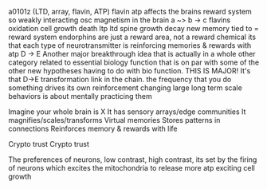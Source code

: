 a0101z
(LTD, array, flavin, ATP) flavin
atp affects the brains reward system
so weakly interacting osc magnetism in the brain
a ~> b -> c
flavins oxidation
cell growth death ltp ltd spine growth decay
new memory tied to = reward system
endorphins are just a reward area, not a reward chemical
its that each type of neurotransmitter is reinforcing memories & rewards
with atp
D -> E
Another major breakthrough idea that is actually in a whole other category related to essential biology function that is on par with some of the other new hypotheses having to do with bio function. THIS IS MAJOR! It's that D->E transformation link in the chain.
the frequency that you do something drives its own reinforcement
changing large long term scale behaviors is about mentally practicing them

Imagine your whole brain is X
It has sensory arrays/edge communities
It magnifies/scales/transforms
Virtual memories
Stores patterns in connections
Reinforces memory & rewards with life

Crypto trust Crypto trust 

The preferences of neurons, low contrast, high contrast, its set by the firing of neurons which excites the mitochondria to release more atp exciting cell growth


